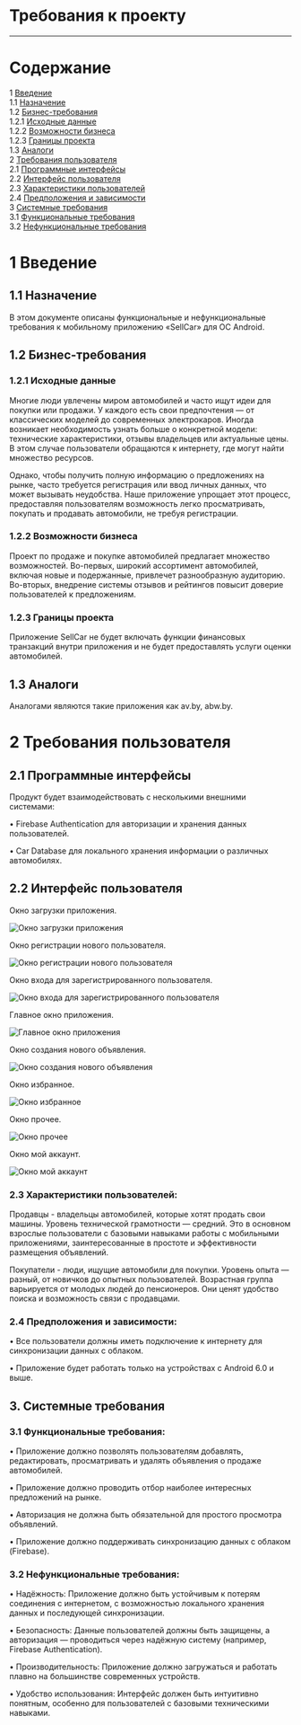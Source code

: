 # Требования к проекту
---

# Содержание
1 [Введение](#intro)  
1.1 [Назначение](#appointment)  
1.2 [Бизнес-требования](#business_requirements)  
1.2.1 [Исходные данные](#initial_data)  
1.2.2 [Возможности бизнеса](#business_opportunities)  
1.2.3 [Границы проекта](#project_boundary)  
1.3 [Аналоги](#analogues)  
2 [Требования пользователя](#user_requirements)  
2.1 [Программные интерфейсы](#software_interfaces)  
2.2 [Интерфейс пользователя](#user_interface)  
2.3 [Характеристики пользователей](#user_specifications)    
2.4 [Предположения и зависимости](#assumptions_and_dependencies)  
3 [Системные требования](#system_requirements)  
3.1 [Функциональные требования](#functional_requirements)   
3.2 [Нефункциональные требования](#non-functional_requirements)  

<a name="intro"/>

# 1 Введение

<a name="appointment"/>

## 1.1 Назначение
В этом документе описаны функциональные и нефункциональные требования к мобильному приложению «SellCar» для ОС Android. 

<a name="business_requirements"/>

## 1.2 Бизнес-требования

<a name="initial_data"/>

### 1.2.1 Исходные данные
Многие люди увлечены миром автомобилей и часто ищут идеи для покупки или продажи. У каждого есть свои предпочтения — от классических моделей до современных электрокаров. Иногда возникает необходимость узнать больше о конкретной модели: технические характеристики, отзывы владельцев или актуальные цены. В этом случае пользователи обращаются к интернету, где могут найти множество ресурсов.

Однако, чтобы получить полную информацию о предложениях на рынке, часто требуется регистрация или ввод личных данных, что может вызывать неудобства. Наше приложение упрощает этот процесс, предоставляя пользователям возможность легко просматривать, покупать и продавать автомобили, не требуя регистрации.

<a name="business_opportunities"/>

### 1.2.2 Возможности бизнеса
Проект по продаже и покупке автомобилей предлагает множество возможностей. Во-первых, широкий ассортимент автомобилей, включая новые и подержанные, привлечет разнообразную аудиторию. Во-вторых, внедрение системы отзывов и рейтингов повысит доверие пользователей к предложениям.

<a name="project_boundary"/>

### 1.2.3 Границы проекта
Приложение SellCar не будет включать функции финансовых транзакций внутри приложения и не будет предоставлять услуги оценки автомобилей.

<a name="analogues"/>

## 1.3 Аналоги
Аналогами являются такие приложения как av.by, abw.by.

<a name="user_requirements"/>

# 2 Требования пользователя

<a name="software_interfaces"/>

## 2.1 Программные интерфейсы
Продукт будет взаимодействовать с несколькими внешними системами:

•	Firebase Authentication для авторизации и хранения данных пользователей.

•	Car Database для локального хранения информации о различных автомобилях.


<a name="user_interface"/>

## 2.2 Интерфейс пользователя
Окно загрузки приложения.  

![Окно загрузки приложения](https://github.com/sunshine1uvv/SellCar/blob/master/docs/mockups/png/load%20window.png)  

Окно регистрации нового пользователя.  

![Окно регистрации нового пользователя](https://github.com/sunshine1uvv/SellCar/blob/master/docs/mockups/png/registration.png)

Окно входа для зарегистрированного пользователя.  

![Окно входа для зарегистрированного пользователя](https://github.com/sunshine1uvv/SellCar/blob/master/docs/mockups/png/sign.png)

Главное окно приложения.

![Главное окно приложения](https://github.com/sunshine1uvv/SellCar/blob/master/docs/mockups/png/main%20window.png)

Окно создания нового объявления. 

![Окно создания нового объявления](https://github.com/sunshine1uvv/SellCar/blob/master/docs/mockups/png/add%20ad.png) 

Окно избранное. 

![Окно избранное](https://github.com/sunshine1uvv/SellCar/blob/master/docs/mockups/png/favorites.png)

Окно прочее. 

![Окно прочее](https://github.com/sunshine1uvv/SellCar/blob/master/docs/mockups/png/other.png) 

Окно мой аккаунт. 

![Окно мой аккаунт](https://github.com/sunshine1uvv/SellCar/blob/master/docs/mockups/png/account.png)

<a name="user_specifications"></a>
### **2.3 Характеристики пользователей:**

Продавцы - владельцы автомобилей, которые хотят продать свои машины. Уровень технической грамотности — средний. Это в основном взрослые пользователи с базовыми навыками работы с мобильными приложениями, заинтересованные в простоте и эффективности размещения объявлений.

Покупатели - люди, ищущие автомобили для покупки. Уровень опыта — разный, от новичков до опытных пользователей. Возрастная группа варьируется от молодых людей до пенсионеров. Они ценят удобство поиска и возможность связи с продавцами.

<a name="assumptions_and_dependencies"></a>
### **2.4 Предположения и зависимости:**

•	Все пользователи должны иметь подключение к интернету для синхронизации данных с облаком.

•	Приложение будет работать только на устройствах с Android 6.0 и выше.

<a name="system_requirements"></a>
## **3. Системные требования**

<a name="functional_requirements"></a>
### **3.1 Функциональные требования:**

• Приложение должно позволять пользователям добавлять, редактировать, просматривать и удалять объявления о продаже автомобилей.
	
•	Приложение должно проводить отбор наиболее интересных предложений на рынке.
	
•	Авторизация не должна быть обязательной для простого просмотра объявлений.
   
•	Приложение должно поддерживать синхронизацию данных с облаком (Firebase).

<a name="non-functional_requirements"></a>
### **3.2 Нефункциональные требования:**

•	Надёжность: Приложение должно быть устойчивым к потерям соединения с интернетом, с возможностью локального хранения данных и последующей синхронизации.

•	Безопасность: Данные пользователей должны быть защищены, а авторизация — проводиться через надёжную систему (например, Firebase Authentication).

•	Производительность: Приложение должно загружаться и работать плавно на большинстве современных устройств.

•	Удобство использования: Интерфейс должен быть интуитивно понятным, особенно для пользователей с базовыми техническими навыками.
